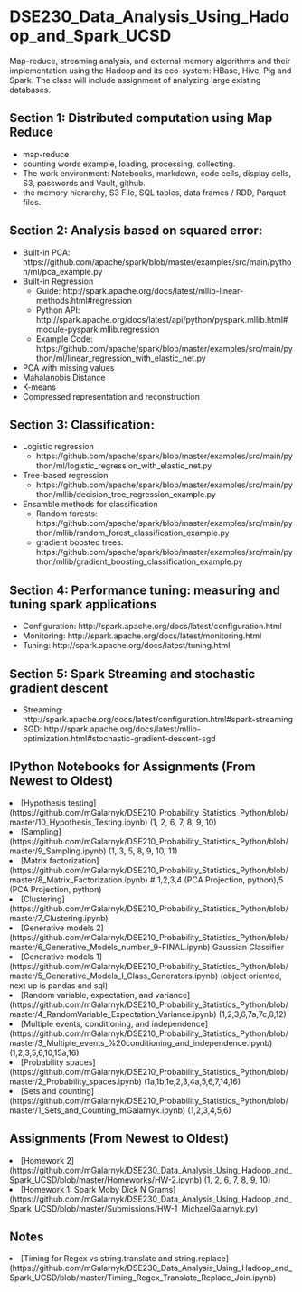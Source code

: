 # DSE230_Data_Analysis_Using_Hadoop_and_Spark_UCSD
Map-reduce, streaming analysis, and external memory algorithms and their implementation using the Hadoop and its eco-system: HBase, Hive, Pig and Spark. The class will include assignment of analyzing large existing databases.

  <h2 id="section-1-distributed-computation-using-map-reduce">Section 1: Distributed computation using Map Reduce</h2>
<ul>
  <li>map-reduce</li>
  <li>counting words example, loading, processing, collecting.</li>
  <li>The work environment: Notebooks, markdown, code cells, display cells, S3, passwords and Vault, github.</li>
  <li>the memory hierarchy, S3 File, SQL tables, data frames / RDD, Parquet files.</li>
</ul>

<h2 id="section-2-analysis-based-on-squared-error">Section 2: Analysis based on squared error:</h2>
<ul>
  <li>Built-in PCA: https://github.com/apache/spark/blob/master/examples/src/main/python/ml/pca_example.py</li>
  <li>Built-in Regression
    <ul>
      <li>Guide: http://spark.apache.org/docs/latest/mllib-linear-methods.html#regression</li>
      <li>Python API: http://spark.apache.org/docs/latest/api/python/pyspark.mllib.html#module-pyspark.mllib.regression</li>
      <li>Example Code: https://github.com/apache/spark/blob/master/examples/src/main/python/ml/linear_regression_with_elastic_net.py</li>
    </ul>
  </li>
  <li>PCA with missing values</li>
  <li>Mahalanobis Distance</li>
  <li>K-means</li>
  <li>Compressed representation and reconstruction</li>
</ul>

<h2 id="section-3-classification">Section 3: Classification:</h2>
<ul>
  <li>Logistic regression
    <ul>
      <li>https://github.com/apache/spark/blob/master/examples/src/main/python/ml/logistic_regression_with_elastic_net.py</li>
    </ul>
  </li>
  <li>Tree-based regression
    <ul>
      <li>https://github.com/apache/spark/blob/master/examples/src/main/python/mllib/decision_tree_regression_example.py</li>
    </ul>
  </li>
  <li>Ensamble methods for classification
    <ul>
      <li>Random forests: https://github.com/apache/spark/blob/master/examples/src/main/python/mllib/random_forest_classification_example.py</li>
      <li>gradient boosted trees: https://github.com/apache/spark/blob/master/examples/src/main/python/mllib/gradient_boosting_classification_example.py</li>
    </ul>
  </li>
</ul>

<h2 id="section-4-performance-tuning-measuring-and-tuning-spark-applications">Section 4: Performance tuning: measuring and tuning spark applications</h2>
<ul>
  <li>Configuration: http://spark.apache.org/docs/latest/configuration.html</li>
  <li>Monitoring: http://spark.apache.org/docs/latest/monitoring.html</li>
  <li>Tuning: http://spark.apache.org/docs/latest/tuning.html</li>
</ul>

<h2 id="section-5-spark-streaming-and-stochastic-gradient-descent">Section 5: Spark Streaming and stochastic gradient descent</h2>
<ul>
  <li>Streaming: http://spark.apache.org/docs/latest/configuration.html#spark-streaming</li>
  <li>SGD: http://spark.apache.org/docs/latest/mllib-optimization.html#stochastic-gradient-descent-sgd</li>
</ul>

## IPython Notebooks for Assignments (From Newest to Oldest) 

  <li>[Hypothesis testing](https://github.com/mGalarnyk/DSE210_Probability_Statistics_Python/blob/master/10_Hypothesis_Testing.ipynb) (1, 2, 6, 7, 8, 9, 10) </li>
  <li>[Sampling](https://github.com/mGalarnyk/DSE210_Probability_Statistics_Python/blob/master/9_Sampling.ipynb) (1, 3, 5, 8, 9, 10, 11) </li>
  <li>[Matrix factorization](https://github.com/mGalarnyk/DSE210_Probability_Statistics_Python/blob/master/8_Matrix_Factorization.ipynb) # 1,2,3,4 (PCA Projection, python),5 (PCA Projection, python) </li>
 <li>[Clustering](https://github.com/mGalarnyk/DSE210_Probability_Statistics_Python/blob/master/7_Clustering.ipynb)</li>
 <li>[Generative models 2](https://github.com/mGalarnyk/DSE210_Probability_Statistics_Python/blob/master/6_Generative_Models_number_9-FINAL.ipynb) Gaussian Classifier </li>
 <li>[Generative models 1](https://github.com/mGalarnyk/DSE210_Probability_Statistics_Python/blob/master/5_Generative_Models_I_Class_Generators.ipynb) (object oriented, next up is pandas and sql)</li>
  <li>[Random variable, expectation, and variance](https://github.com/mGalarnyk/DSE210_Probability_Statistics_Python/blob/master/4_RandomVariable_Expectation_Variance.ipynb) (1,2,3,6,7a,7c,8,12)</li>
  <li>[Multiple events, conditioning, and independence](https://github.com/mGalarnyk/DSE210_Probability_Statistics_Python/blob/master/3_Multiple_events_%20conditioning_and_independence.ipynb) (1,2,3,5,6,10,15a,16)</li>
  <li>[Probability spaces](https://github.com/mGalarnyk/DSE210_Probability_Statistics_Python/blob/master/2_Probability_spaces.ipynb) (1a,1b,1e,2,3,4a,5,6,7,14,16)</li>
  <li>[Sets and counting](https://github.com/mGalarnyk/DSE210_Probability_Statistics_Python/blob/master/1_Sets_and_Counting_mGalarnyk.ipynb) (1,2,3,4,5,6)</li>

## Assignments (From Newest to Oldest) 

  <li>[Homework 2](https://github.com/mGalarnyk/DSE230_Data_Analysis_Using_Hadoop_and_Spark_UCSD/blob/master/Homeworks/HW-2.ipynb) (1, 2, 6, 7, 8, 9, 10) </li>
  <li>[Homework 1: Spark Moby Dick N Grams](https://github.com/mGalarnyk/DSE230_Data_Analysis_Using_Hadoop_and_Spark_UCSD/blob/master/Submissions/HW-1_MichaelGalarnyk.py) </li>
  
## Notes 
<li>[Timing for Regex vs string.translate and string.replace](https://github.com/mGalarnyk/DSE230_Data_Analysis_Using_Hadoop_and_Spark_UCSD/blob/master/Timing_Regex_Translate_Replace_Join.ipynb) </li>
